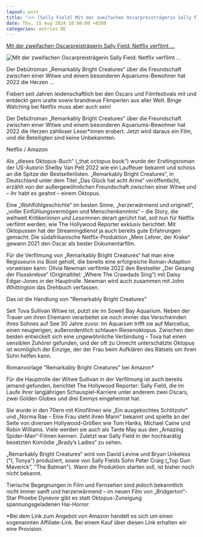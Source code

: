 ```yaml
---
layout: post
title: "🔥🔥 [Sally Field] Mit der zweifachen Oscarpreisträgerin Sally Field: Netflix verfilmt ..."
date: Thu, 15 Aug 2024 10:00:00 +0200
categories: entries DE
---
```

[Mit der zweifachen Oscarpreisträgerin Sally Field: Netflix verfilmt ...](https://www.filmstarts.de/nachrichten/1000098041.html)

![Mit der zweifachen Oscarpreisträgerin Sally Field: Netflix verfilmt ...](https://de.web.img3.acsta.net/img/b9/7f/b97f886839ed4b8f7caa261a5e23f7e6.jpg)

Der Debütroman „Remarkably Bright Creatures“ über die Freundschaft zwischen einer Witwe und einem besonderen Aquariums-Bewohner hat 2022 die Herzen ...

Fiebert seit Jahren leidenschaftlich bei den Oscars und Filmfestivals mit und entdeckt gern uralte sowie brandneue Filmperlen aus aller Welt. Binge Watching bei Netflix muss aber auch sein!

Der Debütroman „Remarkably Bright Creatures“ über die Freundschaft zwischen einer Witwe und einem besonderen Aquariums-Bewohner hat 2022 die Herzen zahlloser Leser*innen erobert. Jetzt wird daraus ein Film, und die Beteiligten sind keine Unbekannten.

Netflix / Amazon

Als „dieses Oktopus-Buch“ („that octopus book“) wurde der Erstlingsroman der US-Autorin Shelby Van Pelt 2022 wie ein Lauffeuer bekannt und schoss an die Spitze der Bestsellerlisten. „Remarkably Bright Creatures“, in Deutschland unter dem Titel „Das Glück hat acht Arme“ veröffentlicht, erzählt von der außergewöhnlichen Freundschaft zwischen einer Witwe und – ihr habt es geahnt – einem Oktopus.

Eine „Wohlfühlgeschichte“ im besten Sinne, „herzerwärmend und originell“, „voller Einfühlungsvermögen und Menschenkenntnis“ – die Story, die weltweit Kritiker*innen und Leser*innen derart gerührt hat, soll nun für Netflix verfilmt werden, wie The Hollywood Reporter exklusiv berichtet. Mit Oktopussen hat der Streamingdienst ja auch bereits gute Erfahrungen gemacht: Die südafrikanische Netflix-Produktion „Mein Lehrer, der Krake“ gewann 2021 den Oscar als bester Dokumentarfilm.

Für die Verfilmung von „Remarkably Bright Creatures“ hat man eine Regisseurin ins Boot geholt, die bereits eine erfolgreiche Roman-Adaption vorweisen kann: Olivia Newman verfilmte 2022 den Bestseller „Der Gesang der Flusskrebse“ (Originaltitel: „Where The Crawdads Sing“) mit Daisy Edgar-Jones in der Hauptrolle. Newman wird auch zusammen mit John Whittington das Drehbuch verfassen.

Das ist die Handlung von "Remarkably Bright Creatures"

Seit Tova Sullivan Witwe ist, putzt sie im Sowell Bay Aquarium. Neben der Trauer um ihren Ehemann verarbeitet sie noch immer das Verschwinden ihres Sohnes auf See 30 Jahre zuvor. Im Aquarium trifft sie auf Marcellus, einen neugierigen, außerordentlich schlauen Riesenoktopus. Zwischen den beiden entwickelt sich eine ungewöhnliche Verbindung – Tova hat einen sensiblen Zuhörer gefunden, und der oft zu Unrecht unterschätzte Oktopus ist womöglich der Einzige, der der Frau beim Aufklären des Rätsels um ihren Sohn helfen kann.

Romanvorlage "Remarkably Bright Creatures" bei Amazon*

Für die Hauptrolle der Witwe Sullivan in der Verfilmung ist auch bereits jemand gefunden, berichtet The Hollywood Reporter: Sally Field, die im Laufe ihrer langjährigen Schauspiel-Karriere unter anderem zwei Oscars, zwei Golden Globes und drei Emmys eingeheimst hat.

Sie wurde in den 70ern mit Kinofilmen wie „Ein ausgekochtes Schlitzohr“ und „Norma Rae – Eine Frau steht ihren Mann“ bekannt und spielte an der Seite von diversen Hollywood-Größen wie Tom Hanks, Michael Caine und Robin Williams. Viele werden sie auch als Tante May aus den „Amazing Spider-Man“-Filmen kennen. Zuletzt war Sally Field in der hochkarätig besetzten Komödie „Brady’s Ladies“ zu sehen.

„Remarkably Bright Creatures“ wird von David Levine und Bryan Unkeless ("I, Tonya") produziert, sowie von Sally Fields Sohn Peter Craig („Top Gun: Maverick”, “The Batman"). Wann die Produktion starten soll, ist bisher noch nicht bekannt.

Tierische Begegnungen in Film und Fernsehen sind jedoch bekanntlich nicht immer sanft und herzerwärmend – im neuen Film von „Bridgerton“-Star Phoebe Dynevor gibt es statt Oktopus-Zuneigung spannungsgeladenen Hai-Horror:

*Bei dem Link zum Angebot von Amazon handelt es sich um einen sogenannten Affiliate-Link. Bei einem Kauf über diesen Link erhalten wir eine Provision.

